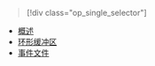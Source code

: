> [!div class="op_single_selector"]
- [概述](../articles/sql-database/sql-database-xevent-db-diff-from-svr.md)
- [环形缓冲区](../articles/sql-database/sql-database-xevent-code-ring-buffer.md)
- [事件文件](../articles/sql-database/sql-database-xevent-code-event-file.md)

<!---HONumber=Mooncake_0704_2016-->
